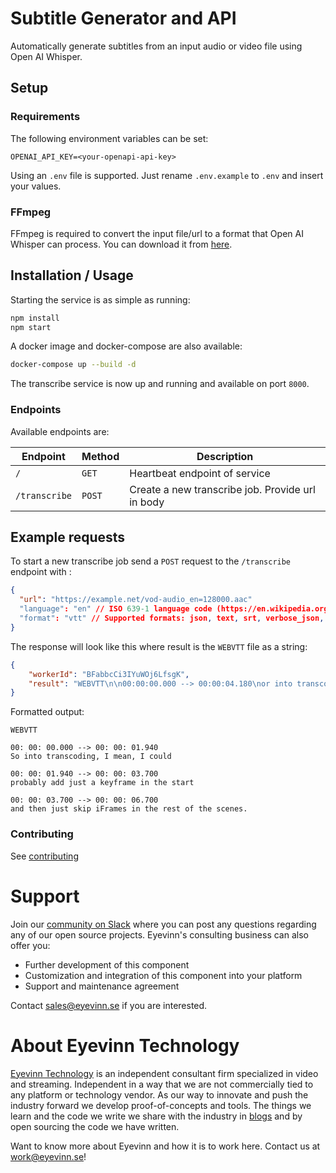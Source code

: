 # Subtitle Generator and API

Automatically generate subtitles from an input audio or video file using Open AI Whisper.

## Setup

### Requirements

The following environment variables can be set:
```text
OPENAI_API_KEY=<your-openapi-api-key>
```

Using an `.env` file is supported. Just rename `.env.example` to `.env` and insert your values.

### FFmpeg

FFmpeg is required to convert the input file/url to a format that Open AI Whisper can process. You can download it from [here](https://www.ffmpeg.org/download.html).

## Installation / Usage

Starting the service is as simple as running:

```bash
npm install
npm start
```

A docker image and docker-compose are also available:

```bash
docker-compose up --build -d
```

The transcribe service is now up and running and available on port `8000`.

### Endpoints

Available endpoints are:

| Endpoint                         | Method   | Description                                      |
| -------------------------------- | -------- | -------------------------------------------------|
| `/`                              | `GET`    | Heartbeat endpoint of service                    |
| `/transcribe`                    | `POST`   | Create a new transcribe job. Provide url in body |

## Example requests

To start a new transcribe job send a `POST` request to the `/transcribe` endpoint with :

```json
{
  "url": "https://example.net/vod-audio_en=128000.aac"
  "language": "en" // ISO 639-1 language code (https://en.wikipedia.org/wiki/List_of_ISO_639-1_codes) (optional)
  "format": "vtt" // Supported formats: json, text, srt, verbose_json, or vtt (optional)
}
```

The response will look like this where result is the `WEBVTT` file as a string:

```json
{
    "workerId": "BFabbcCi3IYuWOj6LfsgK",
    "result": "WEBVTT\n\n00:00:00.000 --> 00:00:04.180\nor into transcoding I mean, I could probably add just the keyframe in the start and just\n\n00:00:04.180 --> 00:00:06.920\nskip I-frames and the rest of that.\n\n"
}
```

Formatted output:

```text
WEBVTT

00: 00: 00.000 --> 00: 00: 01.940
So into transcoding, I mean, I could

00: 00: 01.940 --> 00: 00: 03.700
probably add just a keyframe in the start

00: 00: 03.700 --> 00: 00: 06.700
and then just skip iFrames in the rest of the scenes.
```

### Contributing

See [contributing](contributing.md)

# Support

Join our [community on Slack](http://slack.streamingtech.se) where you can post any questions regarding any of our open source projects. Eyevinn's consulting business can also offer you:

- Further development of this component
- Customization and integration of this component into your platform
- Support and maintenance agreement

Contact [sales@eyevinn.se](mailto:sales@eyevinn.se) if you are interested.

# About Eyevinn Technology

[Eyevinn Technology](https://www.eyevinntechnology.se) is an independent consultant firm specialized in video and streaming. Independent in a way that we are not commercially tied to any platform or technology vendor. As our way to innovate and push the industry forward we develop proof-of-concepts and tools. The things we learn and the code we write we share with the industry in [blogs](https://dev.to/video) and by open sourcing the code we have written.

Want to know more about Eyevinn and how it is to work here. Contact us at work@eyevinn.se!
